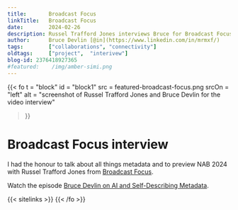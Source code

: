 ```yaml
---
title:       Broadcast Focus
linkTitle:   Broadcast Focus
date:        2024-02-26
description: Russel Trafford Jones interviews Bruce for Broadcast Focus.
author:      Bruce Devlin [@in](https://www.linkedin.com/in/mrmxf/)
tags:        ["collaborations", "connectivity"]
oldtags:     ["project",  "interivew"]
blog-id: 2376418927365
#featured:    /img/amber-simi.png
---
```


<!-- ####################################################################### -->
{{< fo t = "block"
  id       = "block1"
  src      = featured-broadcast-focus.png
  srcOn    = "left"
  alt = "screenshot of Russel Trafford Jones and Bruce Devlin for the video interview"
>}}
<!-- markdownlint-disable MD025 -->
# Broadcast Focus interview

I had the honour to talk about all things metadata and to preview NAB 2024 with
Russel Trafford Jones from [Broadcast Focus](http://broadcastfocus.com/).

<!-- ####################################################################### -->

Watch the episode [Bruce Devlin on AI and Self-Describing Metadata].

{{< sitelinks >}}
{{< /fo >}}

[Bruce Devlin on AI and Self-Describing Metadata]:  https://www.youtube.com/watch?v=b_2Q0K6Lfd8
